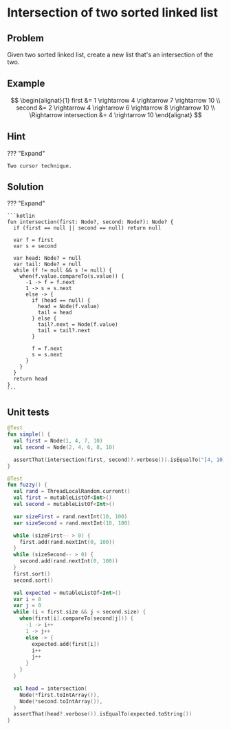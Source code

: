 # Intersection of two sorted linked list

## Problem

Given two sorted linked list, create a new list that's an intersection of the two.

## Example

$$
\begin{alignat}{1}
first &=  1 \rightarrow 4 \rightarrow 7 \rightarrow 10 \\
second &= 2 \rightarrow 4 \rightarrow 6 \rightarrow 8 \rightarrow 10 \\
\Rightarrow intersection &= 4 \rightarrow 10
\end{alignat}
$$

## Hint

??? "Expand"

    Two cursor technique.

## Solution

??? "Expand"

    ```kotlin
    fun intersection(first: Node?, second: Node?): Node? {
      if (first == null || second == null) return null

      var f = first
      var s = second

      var head: Node? = null
      var tail: Node? = null
      while (f != null && s != null) {
        when(f.value.compareTo(s.value)) {
          -1 -> f = f.next
          1 -> s = s.next
          else -> {
            if (head == null) {
              head = Node(f.value)
              tail = head
            } else {
              tail?.next = Node(f.value)
              tail = tail?.next
            }

            f = f.next
            s = s.next
          }
        }
      }
      return head
    }
    ```

## Unit tests

```kotlin linenums="1"
@Test
fun simple() {
  val first = Node(1, 4, 7, 10)
  val second = Node(2, 4, 6, 8, 10)

  assertThat(intersection(first, second)?.verbose()).isEqualTo("[4, 10]")
}

@Test
fun fuzzy() {
  val rand = ThreadLocalRandom.current()
  val first = mutableListOf<Int>()
  val second = mutableListOf<Int>()

  var sizeFirst = rand.nextInt(10, 100)
  var sizeSecond = rand.nextInt(10, 100)

  while (sizeFirst-- > 0) {
    first.add(rand.nextInt(0, 100))
  }
  while (sizeSecond-- > 0) {
    second.add(rand.nextInt(0, 100))
  }
  first.sort()
  second.sort()

  val expected = mutableListOf<Int>()
  var i = 0
  var j = 0
  while (i < first.size && j < second.size) {
    when(first[i].compareTo(second[j])) {
      -1 -> i++
      1 -> j++
      else -> {
        expected.add(first[i])
        i++
        j++
      }
    }
  }

  val head = intersection(
    Node(*first.toIntArray()),
    Node(*second.toIntArray()),
  )
  assertThat(head?.verbose()).isEqualTo(expected.toString())
}
```
